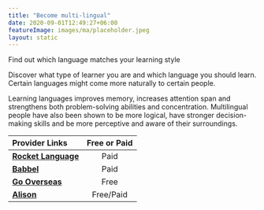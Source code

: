 ```yaml
---
title: "Become multi-lingual"
date: 2020-09-01T12:49:27+06:00
featureImage: images/ma/placeholder.jpeg
layout: static
---
```


Find out which language matches your learning style

Discover what type of learner you are and which language you should learn. Certain languages might come more naturally to certain people.

Learning languages improves memory, increases attention span and strengthens both problem-solving abilities and concentration. Multilingual people have also been shown to be more logical, have stronger decision-making skills and be more perceptive and aware of their surroundings.

| Provider Links      | Free or Paid  |  
| :-----------          | :--------------:      |  
| [**Rocket Language**](https://www.rocketlanguages.com/blog/what-language-should-I-learn-learning-type) | Paid | 
| [**Babbel**](https://www.babbel.com/en/magazine/which-language-should-you-learn-quiz) | Paid | 
| [**Go Overseas**](https://www.gooverseas.com/blog/best-languages-learn) | Free | 
| [**Alison**](https://alison.com/courses/language) | Free/Paid | 
  

<br/><br/>






